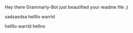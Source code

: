 Hey there Grammarly-Bot just beautified your readme file ;) 


 sadsasdsa
 hellllo warrld
 
 hellllo warrld
 hellno
